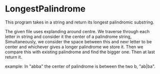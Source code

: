 # LongestPalindrome
This program takes in a string and return its longest palindromic substring.

The given file uses explanding around centre. We traverse through each letter in string and consider it the center of a palindrome string, Simultaneously, we consider the space between this and nexr letter to be center and whichever gives a longer palindrome we store it. Then we compare this with existing palindrome and find the bigger one. Then at last return it.

example: In "abba" the center of palindrome is between the two b, "ab|ba".
